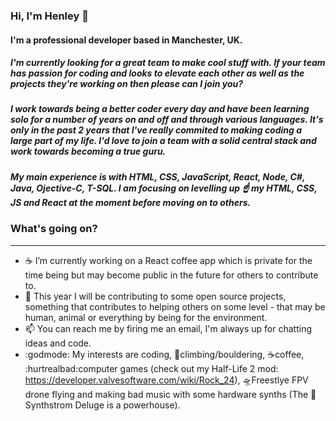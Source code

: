 ### Hi, I'm Henley 👋

#### I'm a professional developer based in Manchester, UK. 

##### I'm currently looking for a great team to make cool stuff with. If your team has passion for coding and looks to elevate each other as well as the projects they're working on then please can I join you?

##### I work towards being a better coder every day and have been learning solo for a number of years on and off and through various languages. It's only in the past 2 years that I've really commited to making coding a large part of my life. I'd love to join a team with a solid central stack and work towards becoming a true guru.

##### My main experience is with HTML, CSS, JavaScript, React, Node, C#, Java, Ojective-C, T-SQL. I am focusing on levelling up :point_up: my HTML, CSS, JS and React at the moment before moving on to others.

### What's going on?
---
-  :coffee: I’m currently working on a React coffee app which is private for the time being but may become public in the future for others to contribute to.
- 👯 This year I will be contributing to some open source projects, something that contributes to helping others on some level - that may be human, animal or everything by being for the environment.
- 📫 You can reach me by firing me an email, I'm always up for chatting ideas and code.
- :godmode: My interests are coding, :climbing:climbing/bouldering, :coffee:coffee, :hurtrealbad:computer games (check out my Half-Life 2 mod: https://developer.valvesoftware.com/wiki/Rock_24), :flying_saucer:Freestlye FPV drone flying and making bad music with some hardware synths (The :musical_keyboard:Synthstrom Deluge is a powerhouse). 

<!--
**henleyb/henleyb** is a ✨ _special_ ✨ repository because its `README.md` (this file) appears on your GitHub profile.

Here are some ideas to get you started:

- 🔭 I’m currently working on ...
- 🌱 I’m currently learning ...
- 👯 I’m looking to collaborate on ...
- 🤔 I’m looking for help with ...
- 💬 Ask me about ...
- 📫 How to reach me: ...
- 😄 Pronouns: ...
- ⚡ Fun fact: ...
-->
